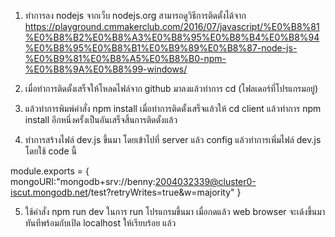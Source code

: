1. ทำการลง nodejs จากเว็บ nodejs.org สามารถดูวิธีการติดตั้งได้จาก https://playground.cmmakerclub.com/2016/07/javascript/%E0%B8%81%E0%B8%B2%E0%B8%A3%E0%B8%95%E0%B8%B4%E0%B8%94%E0%B8%95%E0%B8%B1%E0%B9%89%E0%B8%87-node-js-%E0%B9%81%E0%B8%A5%E0%B8%B0-npm-%E0%B8%9A%E0%B8%99-windows/

2. เมื่อทำการติดตั้งเสร็จให้โหลดไฟล์จาก github มาลงแล้วทำการ cd (โฟลเดอร์ที่โปรแกรมอยู่) 

3. แล้วทำการพิมพ์คำสั่ง npm install เมื่อทำการติดตั้งเสร็จแล้วให้ cd client แล้วทำการ npm install อีกหนึ่งครั้งเป็นอันเสร็จสิ้นการติดตั้งแล้ว

4. ทำการสร้างไฟล์ dev.js ขึ้นมา โดยเข้าไปที่ server แล้ว config แล้วทำการเพิ่มไฟล์ dev.js โดยใช้ code นี้

module.exports = {
    mongoURI:"mongodb+srv://benny:2004032339@cluster0-iscut.mongodb.net/test?retryWrites=true&w=majority"
}

5. ใช้คำสั่ง npm run dev ในการ run โปรแกรมขึ้นมา เมื่อกดแล้ว web browser จะเด้งขึ้นมาทันทีพร้อมกับเปิด localhost ให้เรียบร้อย แล้ว
